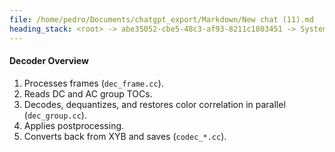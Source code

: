 ```yaml
---
file: /home/pedro/Documents/chatgpt_export/Markdown/New chat (11).md
heading_stack: <root> -> abe35052-cbe5-48c3-af93-8211c1803451 -> System -> 8f3ecc4a-8b68-4f89-9885-144c44a41411 -> System -> aaa23237-a0ee-437a-8a74-7126fe1c65dc -> User -> XL Overview -> Requirements -> General architecture -> File Structure -> Lossless -> Current Reference Implementation -> Conventions -> Architecture -> Decoder overview -> 47439873-a420-4f30-b9a3-bb77dd2a5aec -> Assistant -> Comprehensive Summary for CFFI Bindings for libjxl -> Key Requirements -> General Architecture -> File Structure -> Lossless -> Current Reference Implementation -> Decoder Overview
---
```

#### Decoder Overview

1. Processes frames (`dec_frame.cc`).
2. Reads DC and AC group TOCs.
3. Decodes, dequantizes, and restores color correlation in parallel (`dec_group.cc`).
4. Applies postprocessing.
5. Converts back from XYB and saves (`codec_*.cc`).


